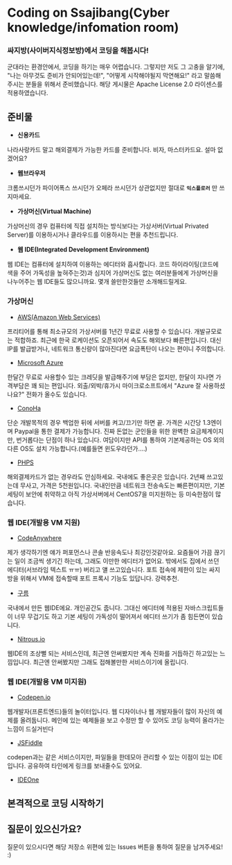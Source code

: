 # Coding on Ssajibang(Cyber knowledge/infomation room)
### 싸지방(사이버지식정보방)에서 코딩을 해봅시다!
군대라는 환경안에서, 코딩을 하기는 매우 어렵습니다. 그렇지만 저도 그 고충을 알기에, "나는 아무것도 준비가 안되어있는데!", "어떻게 시작해야될지 막연해요!" 라고 말씀해주시는 분들을 위해서 준비했습니다.
해당 게시물은 Apache License 2.0 라이센스를 적용하였습니다.

## 준비물
- **신용카드**

나라사랑카드 말고 해외결제가 가능한 카드를 준비합니다. 비자, 마스터카드요. 설마 없겠어요?

- **웹브라우저**

크롬쓰시던가 파이어폭스 쓰시던가 오페라 쓰시던가 상관없지만 절대로 **`익스플로러`** 만 쓰지마세요.

- **가상머신(Virtual Machine)**

가상머신의 경우 컴퓨터에 직접 설치하는 방식보다는 가상서버(Virtual Privated Server)를 이용하시거나 클라우드를 이용하시는 편을 추천드립니다.

- **웹 IDE(Integrated Development Environment)**

웹 IDE는 컴퓨터에 설치하여 이용하는 에디터와 흡사합니다. 코드 하이라이팅(코드에 색을 주어 가독성을 높혀주는것)과 심지어 가상머신도 없는 여러분들에게 가상머신을 나누어주는 웹 IDE들도 많으니까요. 몇개 쓸만한것들만 소개해드릴게요.

### 가상머신
- [AWS(Amazon Web Services)](https://aws.amazon.com/ko/)

프리티어를 통해 최소규모의 가상서버를 1년간 무료로 사용할 수 있습니다. 개발규모로는 적합하죠.
최근에 한국 로케이션도 오픈되어서 속도도 해외보다 빠른편입니다.
대신 IP를 발급받거나, 네트워크 통신량이 많아진다면 요금폭탄이 나오는 편이니 주의합니다.

- [Microsoft Azure](https://azure.microsoft.com/ko-kr/)

한달간 무료로 사용할수 있는 크레딧을 발급해주기에 부담은 없지만, 한달이 지나면 가격부담은 꽤 되는 편입니다.
외출/외박/휴가시 마이크로소프트에서 "Azure 잘 사용하셨나요?" 전화가 올수도 있습니다.

- [ConoHa](https://conoha.jp/referral/?token=XcXjnOQtBBezjp_ZcPwaFvip2KsZXR9BfHHlaouPoVi2k9yiB.A-B4D)

단순 개발목적의 경우 백업한 뒤에 서버를 켜고/끄기만 하면 끝. 가격은 시간당 1.3엔이며 Paypal을 통한 결제가 가능합니다.
진짜 돈없는 군인들을 위한 완벽한 요금체계이지만, 번거롭다는 단점이 하나 있습니다. 여담이지만 API를 통하여 기본제공하는 OS 외의 다른 OS도 설치 가능합니다.(예를들면 윈도우라던가....)

- [PHPS](http://phps.kr/)

해외결제카드가 없는 경우라도 안심하세요. 국내에도 좋은곳은 있습니다. 2년째 쓰고있는데 무사고, 가격은 5천원입니다.
국내인만큼 네트워크 전송속도는 빠른편이지만, 기본 세팅이 보안에 취약하고 아직 가상서버에서 CentOS7을 미지원하는 등 미숙한점이 많습니다.


### 웹 IDE(개발용 VM 지원)
- [CodeAnywhere](http://codeanywhere.com)

제가 생각하기엔 얘가 퍼포먼스나 콘솔 반응속도나 최강인것같아요. 요즘들어 가끔 끊기는 일이 조금씩 생기긴 하는데, 그래도 이만한 에디터가 없어요. 밖에서도 집에서 쓰던 에디터(서브라임 텍스트 ㅠㅠ) 버리고 얠 쓰고있습니다. 포트 접속에 제한이 있는 싸지방을 위해서 VM에 접속할때 포트 프록시 기능도 있답니다. 강력추천.

- [구름](http://goorm.io)

국내에서 만든 웹IDE에요. 개인공간도 줍니다. 그대신 에디터에 적용된 자바스크립트들이 너무 무겁기도 하고 기본 세팅이 가독성이 떨어져서 에디터 쓰기가 좀 힘든면이 있습니다.

- [Nitrous.io](https://www.nitrous.io/)

웹IDE의 조상뻘 되는 서비스인데, 최근엔 안써봤지만 계속 진화를 거듭하긴 하고있는 느낌입니다. 최근엔 안써봤지만 그래도 접해볼만한 서비스이기에 올립니다.


### 웹 IDE(개발용 VM 미지원)
- [Codepen.io](https://codepen.io)

웹개발자(프론트엔드)들의 놀이터입니다. 웹 디자이너나 웹 개발자들이 많이 자신의 예제를 올려둡니다. 메인에 있는 예제들을 보고 수정만 할 수 있어도 코딩 능력이 올라가는 느낌이 드실거빈다

- [JSFiddle](https://jsfiddle.net/)

codepen과는 같은 서비스이지만, 파일들을 한데모아 관리할 수 있는 이점이 있는 IDE입니다. 공유하여 타인에게 링크를 보내줄수도 있어요.

- [IDEOne](https://ideone.com/)

## 본격적으로 코딩 시작하기

## 질문이 있으신가요?
질문이 있으시다면 해당 저장소 위편에 있는 Issues 버튼을 통하여 질문을 남겨주세요! :)
